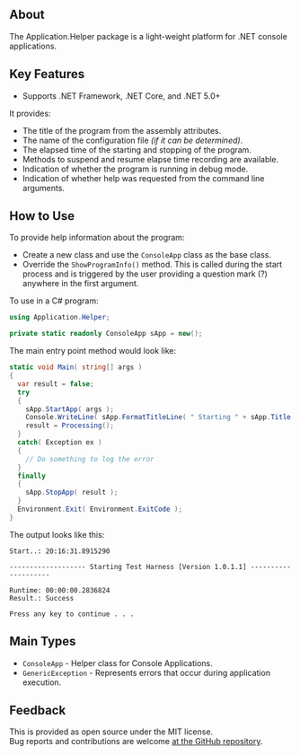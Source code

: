 ## About
The Application.Helper package is a light-weight platform for .NET console applications.

## Key Features
- Supports .NET Framework, .NET Core, and .NET 5.0+

It provides:
- The title of the program from the assembly attributes.
- The name of the configuration file _(if it can be determined)_.
- The elapsed time of the starting and stopping of the program.
- Methods to suspend and resume elapse time recording are available.
- Indication of whether the program is running in debug mode.
- Indication of whether help was requested from the command line arguments.

## How to Use
To provide help information about the program:
- Create a new class and use the `ConsoleApp` class as the base class.
- Override the `ShowProgramInfo()` method. This is called during the start process and is triggered by the user providing a question mark (?) anywhere in the first argument.

To use in a C# program:
```c#
using Application.Helper;

private static readonly ConsoleApp sApp = new();
```
The main entry point method would look like:

```c#
static void Main( string[] args )
{
  var result = false;
  try
  {
    sApp.StartApp( args );
    Console.WriteLine( sApp.FormatTitleLine( " Starting " + sApp.Title + " " ) );
    result = Processing();
  }
  catch( Exception ex )
  {
    // Do something to log the error
  }
  finally
  {
    sApp.StopApp( result );
  }
  Environment.Exit( Environment.ExitCode );
}
```

The output looks like this:

```dos
Start..: 20:16:31.8915290

------------------- Starting Test Harness [Version 1.0.1.1] --------------------

Runtime: 00:00:00.2836824
Result.: Success

Press any key to continue . . .
```

## Main Types
- `ConsoleApp` - Helper class for Console Applications.
- `GenericException` - Represents errors that occur during application execution.

## Feedback
This is provided as open source under the MIT license.\
Bug reports and contributions are welcome [at the GitHub repository](https://github.com/KevinDHeath/MyProjects).
